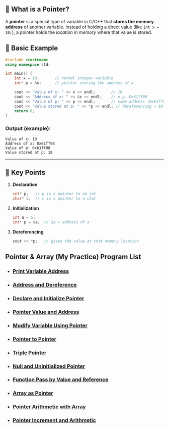 ## 🔹 What is a Pointer?

A **pointer** is a special type of variable in C/C++ that **stores the memory address** of another variable.
Instead of holding a direct value (like `int x = 10;`), a pointer holds the *location in memory* where that value is stored.


## 🔹 Basic Example

```cpp
#include <iostream>
using namespace std;

int main() {
    int x = 10;       // normal integer variable
    int* p = &x;      // pointer storing the address of x

    cout << "Value of x: " << x << endl;       // 10
    cout << "Address of x: " << &x << endl;    // e.g. 0x61ff08
    cout << "Value of p: " << p << endl;       // same address (0x61ff08)
    cout << "Value stored at p: " << *p << endl; // dereferencing → 10
    return 0;
}
```

### Output (example):

```
Value of x: 10
Address of x: 0x61ff08
Value of p: 0x61ff08
Value stored at p: 10
```

---

## 🔹 Key Points

1. **Declaration**

   ```cpp
   int* p;   // p is a pointer to an int
   char* c;  // c is a pointer to a char
   ```
2. **Initialization**

   ```cpp
   int a = 5;
   int* p = &a;  // &a = address of a
   ```
3. **Dereferencing**

   ```cpp
   cout << *p;   // gives the value at that memory location
   ```

## Pointer & Array (My Practice) Program List

- ### [Print Variable Address]()
- ### [Address and Dereference]()
- ### [Declare and Initialize Pointer]()
- ### [Pointer Value and Address]()
- ### [Modify Variable Using Pointer]()
- ### [Pointer to Pointer]()
- ### [Triple Pointer]()
- ### [Null and Uninitialized Pointer]()
- ### [Function Pass by Value and Reference]()
- ### [Array as Pointer]()
- ### [Pointer Arithmetic with Array]()
- ### [Pointer Increment and Arithmetic]()
